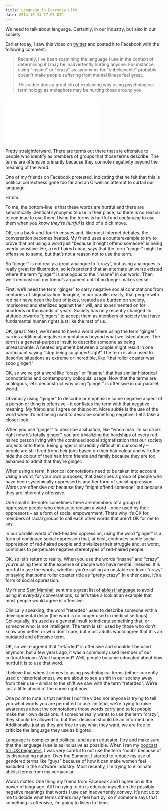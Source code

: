 ```yaml
---
title: Language in Everyday Life
date: 2014-10-31 17:03 UTC
---
```


We need to talk about language. Certainly, in our industry, but also in our society. 

<!-- more -->

Earlier today, I saw this video on [twitter](https://twitter.com/dwiskus/status/528071964834144256) and posted it to Facebook with the following comment:

> Recently, I've been examining the language I use in the context of determining if I may be inadvertently hurting anyone. For instance, using "insane" or "crazy" as synonyms for "unbelievable" probably doesn't make people suffering from mental illness feel great.
> 
> This video does a great job of explaining why using psychological terminology as metaphors may be hurting those around you.

<div class="embed-responsive embed-responsive-16by9"><iframe src="//www.youtube.com/embed/8pK5FuptsSQ" frameborder="0" class="embed-responsive-item" allowfullscreen></iframe></div>

Pretty straightforward. There are terms out there that are offensive to people who identify as members of groups that those terms describe. The terms are offensive primarily because they connote negativity beyond the meaning of the word. 

One of my friends on Facebook protested, indicating that he felt that this is political correctness gone too far and an Orwellian attempt to curtail our language. 

Hrmm. 

To me, the bottom-line is that these words are hurtful and there are semantically identical synonyms to use in their place, so there is no reason to continue to use them. Using the terms is hurtful and *continuing* to use them when *you know they’re hurtful* is kind of a dick move. 

OK, so a back-and-fourth ensues and, like most Internet debates, the conversation becomes heated. My friend uses a counterexample to try to prove that not using a word just “because it might offend someone” is being overly sensitive. He, a red-haired chap, says that the term “ginger” might be offensive to some, but that’s not a reason not to use the term. 

So “ginger” is not really a great analogue to “crazy”, but using analogues is really great for illustration, so let’s pretend that an alternate universe existed where the term “ginger” is analogous to the “insane” in our world. Then, we’ll deconstruct my friend’s argument until it no longer makes sense.

First, we’ll need the term “ginger” to carry negative social connotations from centuries of stigmatization. Imagine, in our parallel reality, that people with red hair have been the butt of jokes, treated as a burden on society, imprisoned and sterilized against their will, and experimented on for hundreds or thousands of years. Society has only recently changed its attitude towards “gingers” to accept them as members of society that have fundamental human rights just like the rest of us. 

OK, great. Next, we’ll need to have a world where using the term “ginger” carries additional negative connotations beyond what we listed above. The term is a general-purpose insult to describe someone as being unreasonable. A heated argument between a couple might result in one participant saying “stop being so ginger! Ugh!” The term is also used to describe situations as extreme or incredible, like “that roller coaster was sooo ginger!”

OK, so we’ve got a word like “crazy” or “insane” that has similar historical connotations and contemporary colloquial usage. Now that the terms are analogous, let’s deconstruct why using “ginger” is offensive in our parallel world. 

Obviously using “ginger” to describe or emphasize some negative aspect of a person or thing is offensive – it conflates the term with that negative meaning. My friend and I agree on this point. More subtle is the use of the word when it’s not being used to describe something negative. Let’s take a closer look.

When you use “ginger” to describe a situation, like “whoa man I’m so drunk right now it’s totally ginger”, you are trivializing the hardships of every red-haired person living with the continued social stigmatization that our society projects onto them. Being ginger is incredibly difficult in our society – people are still fired from their jobs based on their hair colour and will often hide the colour of their hair from friends and family because they are too ashamed to admit that they’re ginger.

When using a term, historical connotations need to be taken into account. Using a word, for your own purposes, that describes a group of people who have been systemically oppressed is another form of social oppression. Words are offensive *not* because they “might offend someone” but because they are inherently offensive. 

One small side-note: sometimes there are members of a group of oppressed people who choose to reclaim a word – once used by their oppressors – as a form of social empowerment. That’s why it’s OK for members of racial groups to call each other words that aren’t OK for me to say.

In our parallel world of red-headed oppression, using the word “ginger” is a form of continued social oppression that, at best, continues subtle social oppression of red-haired people and trivializes their struggle and, at worst, continues to perpetuate negative stereotypes of red-haired people. 

OK, so let’s return to reality. When you use the words “insane” and “crazy”, you’re using them at the expense of people who have mental illnesses. It is hurtful to use the words, whether you’re calling an unstable ex-lover “crazy” or saying that some roller coaster ride as “pretty crazy”. In either case, it’s a form of social oppression.

My friend [Sam Marshall](http://twitter.com/Dirk_Gently) sent me a great list of [ableist language](http://www.autistichoya.com/p/ableist-words-and-terms-to-avoid.html) to avoid using in everyday conversations, so let’s take a look at an example that most people would agree is offensive.

Clinically speaking, the word “retarded” used to describe someone with a developmental delay (the word is no longer used in medical settings). Colloquially, it’s used as a general insult to indicate something that, or someone who, is not intelligent. The term is still used by those who don’t know any better, or who don’t care, but most adults would agree that it is an outdated and offensive term. 

OK, so we’re agreed that “retarded” is offensive and shouldn’t be used anymore, but a few years ago, it was a commonly used member of our cultural lexicon. What happened? Well, people became educated about how hurtful it is to use that word. 

I believe that when it comes to using psychological terms (either currently used or historical ones), we are about to see a shift in our society away from their use – similar to the shift we saw with the term “retarded”. We’re just a little ahead of the curve right now. 

One point to note is that neither I nor the video nor anyone is trying to tell you what words you are permitted to use. Instead, we’re trying to raise awareness about the connotations those words carry and to let people make their own decisions. If someone really wants to use the term “crazy”, they should be allowed to, but their decision should be an informed one. Additionally, just as they are free to say what they want, we are free to criticize the language they use as bigoted. 

Language is complex and political, and as an educator, I try and make sure that the language I use is as inclusive as possible. When I ran my [podcast for iOS beginners](http://springboardshow.com), I was very careful to not use the term “noob” because of its disparaging nature. Over the Summer, I started to reduce my use of gendered terms like “guys” because of how it can make women feel excluded in the software industry. Most recently, I’m trying to eliminate ableist terms from my vernacular. 

Words matter. One thing my friend from Facebook and I agree on is the power of language. All I’m trying to do is educate myself on the possibly negative meanings that words I use can inadvertently convey. It’s not up to me to decide what terms others may feel hurt by, so if someone says that something is offensive, I’m going to listen to them.
